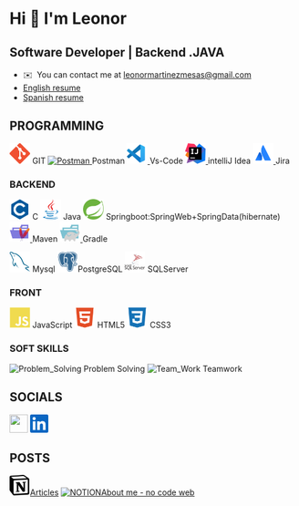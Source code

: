 Hi 👋 I'm Leonor 
==============================

Software Developer | Backend .JAVA
------------------------------------------------

*   ✉️  You can contact me at [leonormartinezmesas@gmail.com](mailto:leonormartinezmesas@gmail.com)
* [English resume](https://github.com/LeonorMalaga/LeonorMalaga/blob/main/leonoMartinezMesas_en-1p.pdf)
* [Spanish resume](https://github.com/LeonorMalaga/LeonorMalaga/blob/main/leonoMartinezMesas_es_links-1p.pdf)
## PROGRAMMING

<p align="left">
<a href="https://git-scm.com/" target="_blank" rel="noreferrer"><img src="https://github.com/LeonorMalaga/LeonorMalaga/blob/main/icons/git-colored.svg" width="36" height="36" alt="Git" /></a> GIT
<a href="https://www.postman.com/" target="_blank" rel="noreferrer"><img src="https://github.com/LeonorMalaga/LeonorMalaga/blob/fix/Users-leonor-LeonorMalaga/icons/postman-icon-svgrepo-com.svg" width="36" height="36" alt="Postman" /> </a>Postman
<a href="https://code.visualstudio.com/docs" target="_blank" rel="noreferrer"><img src="https://github.com/LeonorMalaga/LeonorMalaga/blob/main/icons/vs-code.svg" width="36" height="36" alt="VisualEstudio" /> </a>Vs-Code
<a href="https://www.jetbrains.com/help/idea/getting-started.html" target="_blank" rel="noreferrer"><img src="https://github.com/LeonorMalaga/LeonorMalaga/blob/main/icons/intellij-idea.svg" width="36" height="36" alt="intelliJ" /> </a>intelliJ Idea
<a href="https://confluence.atlassian.com/jiracoreserver073/jira-core-overview-861255604.html" target="_blank" rel="noreferrer"><img src="https://github.com/LeonorMalaga/LeonorMalaga/blob/main/icons/atlassian.svg" width="36" height="36" alt="Jira" /> </a>Jira

### BACKEND
<p align="left">
<a href="https://docs.microsoft.com/en-us/cpp/c-language" target="_blank" rel="noreferrer"><img src="https://github.com/LeonorMalaga/LeonorMalaga/blob/main/icons/c-colored.svg" width="36" height="36" alt="C#" /></a> C
<a href="https://www.oracle.com/java/" target="_blank" rel="noreferrer"><img src="https://github.com/LeonorMalaga/LeonorMalaga/blob/main/icons/java-colored.svg" width="36" height="36" alt="Java" /></a> Java
<a href="https://spring.academy/courses" target="_blank" rel="noreferrer"><img src="https://github.com/LeonorMalaga/LeonorMalaga/blob/main/icons/spring-icon-svgrepo-com.svg" width="36" height="36" alt="Spring" /></a> Springboot:SpringWeb+SpringData(hibernate)
<a href="https://mvnrepository.com/search?q=spring" target="_blank" rel="noreferrer"><img src="https://github.com/LeonorMalaga/LeonorMalaga/blob/main/icons/maven.svg" width="36" height="36" alt="maven" /> </a>Maven
<a href="https://docs.gradle.org/current/userguide/partr1_gradle_init.html" target="_blank" rel="noreferrer"><img src="https://github.com/LeonorMalaga/LeonorMalaga/blob/main/icons/gradle.svg" width="36" height="36" alt="gradle" /> </a>Gradle
</p>
<p aling="left">
<a href="https://www.mysql.com/" target="_blank" rel="noreferrer"><img src="https://github.com/LeonorMalaga/LeonorMalaga/blob/main/icons/mysql-colored.svg" width="36" height="36" alt="MySQL" /></a> Mysql
<a href="http>s://www.postgresql.org/" target="_blank" rel="noreferrer"><img src="https://github.com/LeonorMalaga/LeonorMalaga/blob/main/icons/postgresql-colored.svg" width="36" height="36" alt="PostgreSQL" /></a>PostgreSQL
<a href="https://learn.microsoft.com/en-us/sql/sql-server/" target="_blank" rel="noreferrer"><img src="https://github.com/LeonorMalaga/LeonorMalaga/blob/main/icons/microsoft-sql-server-logo.svg" width="36" height="36" alt="SQLServer" /></a> SQLServer
</p>

### FRONT
<p align="left">
<a href="https://developer.mozilla.org/en-US/docs/Web/JavaScript" target="_blank" rel="noreferrer"><img src="https://github.com/LeonorMalaga/LeonorMalaga/blob/main/icons/javascript-colored.svg" width="36" height="36" alt="JavaScript" /></a> JavaScript
<a href="https://developer.mozilla.org/en-US/docs/Glossary/HTML5" target="_blank" rel="noreferrer"><img src="https://github.com/LeonorMalaga/LeonorMalaga/blob/main/icons/html5-colored.svg" width="36" height="36" alt="HTML5" /></a> HTML5
<a href="https://www.w3.org/TR/CSS/#css" target="_blank" rel="noreferrer"><img src="https://github.com/LeonorMalaga/LeonorMalaga/blob/main/icons/css3-colored.svg" width="36" height="36" alt="CSS3" /></a> CSS3
</p>

### SOFT SKILLS

<p align= "left"><img src="https://github.com/LeonorMalaga/LeonorMalaga/blob/fix/Users-leonor-LeonorMalaga/icons/tool-svgrepo-com.svg" width="36" height="36" alt="Problem_Solving" />   Problem Solving 
<img src="https://github.com/LeonorMalaga/LeonorMalaga/blob/fix/Users-leonor-LeonorMalaga/icons/team-group-svgrepo-com.svg" width="36" height="36" alt="Team_Work" />   Teamwork </p>
                    
## SOCIALS 
<p align="left">
<a href="https://www.github.com/LeonorMalaga" target="_blank" rel="noreferrer"><img src="https://github.com/LeonorMalaga/LeonorMalaga/blob/fix/Users-leonor-LeonorMalaga/icons/github-octocat-svgrepo-com.svg" width="32" height="32" /></a>
<a href="https://www.linkedin.com/in/enleonormartinezmesas/" target="_blank" rel="noreferrer"><img src="https://github.com/LeonorMalaga/LeonorMalaga/blob/main/icons/linkedin.svg" width="32" height="32" /></a>
</p>

## POSTS
<a href="https://www.notion.so/Back-end-73b4d735bac24b139022e4679323685b?pm=c" target="_blank" rel="noreferrer"><img src="https://raw.githubusercontent.com/LeonorMalaga/LeonorMalaga/main/icons/220px-Notion-logo.svg.webp" width="36" height="36" alt="NOTION" />Articles</a> 
<a href="https://gratis-4112132.webador.es/" target="_blank" rel="noreferrer"><img src="https://github.com/LeonorMalaga/LeonorMalaga/blob/fix/Users-leonor-LeonorMalaga/icons/web-select-svgrepo-com.svg" width="36" height="36" alt="NOTION" />About me - no code web</a> 